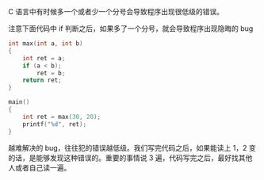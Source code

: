 C 语言中有时候多一个或者少一个分号会导致程序出现很低级的错误。

注意下面代码中 if 判断之后，如果多了一个分号，就会导致程序出现隐晦的 bug

```c
int max(int a, int b)
{
    int ret = a;
    if (a < b);
        ret = b;
    return ret;
}

main()
{
    int ret = max(30, 20);
    printf("%d", ret);
}
```

越难解决的 bug，往往犯的错误越低级。我们写完代码之后，如果能读上 1，2 变的话，是能够发现这种错误的。重要的事情说 3 遍，代码写完之后，最好找其他人或者自己读一遍。
